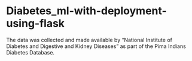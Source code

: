 # Diabetes_ml-with-deployment-using-flask

The data was collected and made available by “National Institute of Diabetes and Digestive and Kidney Diseases” as part of the Pima Indians Diabetes Database. 

